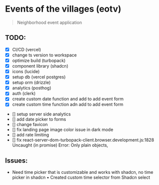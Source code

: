 # Events of the villages (eotv)

> Neighborhood event application

## TODO:

- [x] CI/CD (vercel)
- [x] change ts version to workspace
- [x] optimize build (turbopack)
- [x] component library (shadcn)
- [x] icons (lucide)
- [x] setup db (vercel postgres)
- [x] setup orm (drizzle)
- [x] analytics (posthog)
- [x] auth (clerk)
- [x] create custom date function and add to add event form
- [x] create custom time function adn add to add event form
- [] setup server side analytics
- [] add date picker to forms
- [] change favicon
- [] fix landing page image color issue in dark mode
- [] add rate limiting
- [] fix react-server-dom-turbopack-client.browser.development.js:1828 Uncaught (in promise) Error: Only plain objects,

## Issues:

- Need time picker that is customizable and works with shadcn, no time picker in shadcn
  • Created custom time selector from Shadcn select
